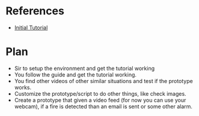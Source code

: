 
# References
- [Initial Tutorial](https://github.com/gunarakulangunaretnam/fire-detection-system-in-python-opencv)

# Plan
- Sir to setup the environment and get the tutorial working
- You follow the guide and get the tutorial working.
- You find other videos of other similar situations and test if the prototype works.
- Customize the prototype/script to do other things, like check images.
- Create a prototype that given a video feed (for now you can use your webcam), if a fire is detected than an email is sent or some other alarm.
